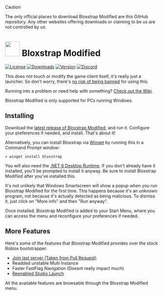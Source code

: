 > [!CAUTION]
> The only official places to download Bloxstrap Modified are this GitHub repository. Any other websites offering downloads or claiming to be us are not controlled by us.

# <img src="https://github.com/pizzaboxer/bloxstrap/raw/main/Images/Bloxstrap.png" width="48"/> Bloxstrap Modified

[![License](https://img.shields.io/github/license/pizzaboxer/bloxstrap)](https://github.com/pizzaboxer/bloxstrap/blob/main/LICENSE)
[![Downloads](https://img.shields.io/github/downloads/pizzaboxer/bloxstrap/latest/total?color=981bfe)](https://github.com/rafaderren/bloxstrapmodified/releases)
[![Version](https://img.shields.io/github/v/release/pizzaboxer/bloxstrap?color=7a39fb)](https://github.com/rafaderren/bloxstrapmodified/releases/latest)
[![Discord](https://img.shields.io/discord/1099468797410283540?logo=discord&logoColor=white&label=discord&color=4d3dff)](https://discord.gg/nKjV3mGq6R)

This does not touch or modify the game client itself, it's really just a launcher. So don't worry, there's [no risk of being banned](https://github.com/pizzaboxer/bloxstrap/wiki/Why-it%27s-not-reasonably-possible-for-you-to-be-banned-by-Bloxstrap) for using this.

Running into a problem or need help with something? [Check out the Wiki](https://github.com/pizzaboxer/bloxstrap/wiki).
 
Bloxstrap Modified is only supported for PCs running Windows.
 
 ## Installing
Download the [latest release of Bloxstrap Modified](https://github.com/rafaderren/bloxstrapmodified/releases/latest), and run it. Configure your preferences if needed, and install. That's about it!

Alternatively, you can install Bloxstrap via [Winget](https://winstall.app/apps/pizzaboxer.Bloxstrap) by running this in a Command Prompt window:
```
> winget install bloxstrap
```

You will also need the [.NET 6 Desktop Runtime](https://aka.ms/dotnet-core-applaunch?missing_runtime=true&arch=x64&rid=win11-x64&apphost_version=6.0.16&gui=true). If you don't already have it installed, you'll be prompted to install it anyway. Be sure to install Bloxstrap Modified after you've installed this.

It's not unlikely that Windows Smartscreen will show a popup when you run Bloxstrap Modified for the first time. This happens because it's an unknown program, not because it's actually detected as being malicious. To dismiss it, just click on "More info" and then "Run anyway".

Once installed, Bloxstrap Modified is added to your Start Menu, where you can access the menu and reconfigure your preferences if needed.
 
## More Features
Here's some of the features that Bloxstrap Modified provides over the stock Roblox bootstrapper:

* [Join last server (Taken from Pull Request)](https://github.com/pizzaboxer/bloxstrap/pull/1838)
* Readded unstable Multi Instance
* Faster FastFlag Navigation (Doesnt really impact much)
* [Reenabled Studio Launch](https://github.com/pizzaboxer/bloxstrap/tree/version/2.6.1/studio-enabled)

All the available features are browsable through the Bloxstrap Modified menu.
